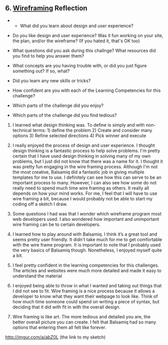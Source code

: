 ## 6. [Wireframing](6_wireframing/readme.md) Reflection

* * What did you learn about design and user experience? 
* Do you like design and user experience? Was it fun working on your site, the plan, and/or the wireframe? (If you hated it, that's OK too)

* What questions did you ask during this challnge? What resources did you find to help you answer them?  
* What concepts are you having trouble with, or did you just figure something out? If so, what?  
* Did you learn any new skills or tricks?
* How confident are you with each of the Learning Competencies for this challenge? 
* Which parts of the challenge did you enjoy?
* Which parts of the challenge did you find tedious?

<!-- Add your reflection here. Remove the comment markers -->

1) I learned what design thinking was. To define is simply and with non-technical terms: 1) define the problem 2) Create and consider many options 3) Refine selected directions 4) Pick winner and execute 

2) I really enjoyed the process of design and user experience. I thought design thinking is a fantastic process to help solve problems. I'm pretty certain that I have used design thinking in solving many of my own problems, but I just did not know that there was a name for it. I thought it was pretty fun engaging in the wire framing process. Although I'm not the most creative, Balsamiq did a fantastic job in giving multiple templates for me to use. I definitely can see how this can serve to be an important process to many. However, I can also see how some do not really need to spend much time wire framing as others. It really all depends on how your mind works. For me, I feel that I will have to use wire framing a bit, because I would probably not be able to start my coding off a sketch I draw.

3) Some questions I had was that I wonder which wireframe program most web developers used. I also wondered how important and unimportant wire framing can be to certain developers. 

4) I learned how to play around with Balsamiq. I think it’s a great tool and seems pretty user friendly. It didn't take much for me to get comfortable with the wire frame program. It is important to note that I probably used the very basics of Balsamiq though. Nonetheless, I enjoyed myself quite a bit.

5) I feel pretty confident in the learning competencies for this challenges. The articles and websites were much more detailed and made it easy to understand the material

6) I enjoyed being able to throw in what I wanted and taking out things that I did not see to fit. Wire framing is a nice process because it allows a developer to know what they want their webpage to look like. Think of how much time someone could spend on writing a piece of syntax, but deciding that it did with fit in with the overall design. 

7) Wire framing is like art. The more tedious and detailed you are, the better overall picture you can create. I felt that Balsamiq had so many options that entering them all felt like forever. 


http://imgur.com/a/abZ0L (the link to my sketch)
